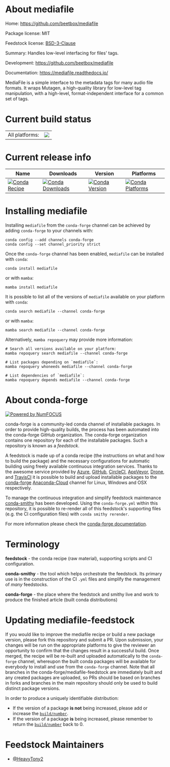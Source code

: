 About mediafile
===============

Home: https://github.com/beetbox/mediafile

Package license: MIT

Feedstock license: [BSD-3-Clause](https://github.com/conda-forge/mediafile-feedstock/blob/main/LICENSE.txt)

Summary: Handles low-level interfacing for files' tags.

Development: https://github.com/beetbox/mediafile

Documentation: https://mediafile.readthedocs.io/

MediaFile is a simple interface to the metadata tags for many audio file formats. It wraps Mutagen, a high-quality library for low-level tag manipulation, with a high-level, format-independent interface for a common set of tags.


Current build status
====================


<table><tr><td>All platforms:</td>
    <td>
      <a href="https://dev.azure.com/conda-forge/feedstock-builds/_build/latest?definitionId=15324&branchName=main">
        <img src="https://dev.azure.com/conda-forge/feedstock-builds/_apis/build/status/mediafile-feedstock?branchName=main">
      </a>
    </td>
  </tr>
</table>

Current release info
====================

| Name | Downloads | Version | Platforms |
| --- | --- | --- | --- |
| [![Conda Recipe](https://img.shields.io/badge/recipe-mediafile-green.svg)](https://anaconda.org/conda-forge/mediafile) | [![Conda Downloads](https://img.shields.io/conda/dn/conda-forge/mediafile.svg)](https://anaconda.org/conda-forge/mediafile) | [![Conda Version](https://img.shields.io/conda/vn/conda-forge/mediafile.svg)](https://anaconda.org/conda-forge/mediafile) | [![Conda Platforms](https://img.shields.io/conda/pn/conda-forge/mediafile.svg)](https://anaconda.org/conda-forge/mediafile) |

Installing mediafile
====================

Installing `mediafile` from the `conda-forge` channel can be achieved by adding `conda-forge` to your channels with:

```
conda config --add channels conda-forge
conda config --set channel_priority strict
```

Once the `conda-forge` channel has been enabled, `mediafile` can be installed with `conda`:

```
conda install mediafile
```

or with `mamba`:

```
mamba install mediafile
```

It is possible to list all of the versions of `mediafile` available on your platform with `conda`:

```
conda search mediafile --channel conda-forge
```

or with `mamba`:

```
mamba search mediafile --channel conda-forge
```

Alternatively, `mamba repoquery` may provide more information:

```
# Search all versions available on your platform:
mamba repoquery search mediafile --channel conda-forge

# List packages depending on `mediafile`:
mamba repoquery whoneeds mediafile --channel conda-forge

# List dependencies of `mediafile`:
mamba repoquery depends mediafile --channel conda-forge
```


About conda-forge
=================

[![Powered by
NumFOCUS](https://img.shields.io/badge/powered%20by-NumFOCUS-orange.svg?style=flat&colorA=E1523D&colorB=007D8A)](https://numfocus.org)

conda-forge is a community-led conda channel of installable packages.
In order to provide high-quality builds, the process has been automated into the
conda-forge GitHub organization. The conda-forge organization contains one repository
for each of the installable packages. Such a repository is known as a *feedstock*.

A feedstock is made up of a conda recipe (the instructions on what and how to build
the package) and the necessary configurations for automatic building using freely
available continuous integration services. Thanks to the awesome service provided by
[Azure](https://azure.microsoft.com/en-us/services/devops/), [GitHub](https://github.com/),
[CircleCI](https://circleci.com/), [AppVeyor](https://www.appveyor.com/),
[Drone](https://cloud.drone.io/welcome), and [TravisCI](https://travis-ci.com/)
it is possible to build and upload installable packages to the
[conda-forge](https://anaconda.org/conda-forge) [Anaconda-Cloud](https://anaconda.org/)
channel for Linux, Windows and OSX respectively.

To manage the continuous integration and simplify feedstock maintenance
[conda-smithy](https://github.com/conda-forge/conda-smithy) has been developed.
Using the ``conda-forge.yml`` within this repository, it is possible to re-render all of
this feedstock's supporting files (e.g. the CI configuration files) with ``conda smithy rerender``.

For more information please check the [conda-forge documentation](https://conda-forge.org/docs/).

Terminology
===========

**feedstock** - the conda recipe (raw material), supporting scripts and CI configuration.

**conda-smithy** - the tool which helps orchestrate the feedstock.
                   Its primary use is in the construction of the CI ``.yml`` files
                   and simplify the management of *many* feedstocks.

**conda-forge** - the place where the feedstock and smithy live and work to
                  produce the finished article (built conda distributions)


Updating mediafile-feedstock
============================

If you would like to improve the mediafile recipe or build a new
package version, please fork this repository and submit a PR. Upon submission,
your changes will be run on the appropriate platforms to give the reviewer an
opportunity to confirm that the changes result in a successful build. Once
merged, the recipe will be re-built and uploaded automatically to the
`conda-forge` channel, whereupon the built conda packages will be available for
everybody to install and use from the `conda-forge` channel.
Note that all branches in the conda-forge/mediafile-feedstock are
immediately built and any created packages are uploaded, so PRs should be based
on branches in forks and branches in the main repository should only be used to
build distinct package versions.

In order to produce a uniquely identifiable distribution:
 * If the version of a package **is not** being increased, please add or increase
   the [``build/number``](https://docs.conda.io/projects/conda-build/en/latest/resources/define-metadata.html#build-number-and-string).
 * If the version of a package **is** being increased, please remember to return
   the [``build/number``](https://docs.conda.io/projects/conda-build/en/latest/resources/define-metadata.html#build-number-and-string)
   back to 0.

Feedstock Maintainers
=====================

* [@HeavyTony2](https://github.com/HeavyTony2/)

